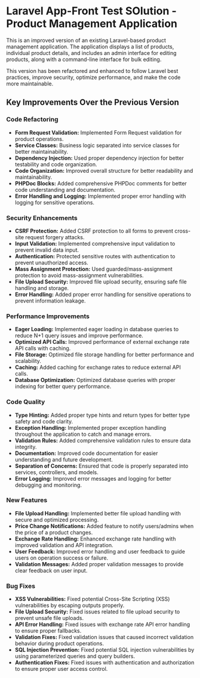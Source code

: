 # Laravel App-Front Test SOlution -  Product Management Application

This is an improved version of an existing Laravel-based product management application. The application displays a list of products, individual product details, and includes an admin interface for editing products, along with a command-line interface for bulk editing. 

This version has been refactored and enhanced to follow Laravel best practices, improve security, optimize performance, and make the code more maintainable.

## Key Improvements Over the Previous Version

### Code Refactoring
- **Form Request Validation:** Implemented Form Request validation for product operations.
- **Service Classes:** Business logic separated into service classes for better maintainability.
- **Dependency Injection:** Used proper dependency injection for better testability and code organization.
- **Code Organization:** Improved overall structure for better readability and maintainability.
- **PHPDoc Blocks:** Added comprehensive PHPDoc comments for better code understanding and documentation.
- **Error Handling and Logging:** Implemented proper error handling with logging for sensitive operations.

### Security Enhancements
- **CSRF Protection:** Added CSRF protection to all forms to prevent cross-site request forgery attacks.
- **Input Validation:** Implemented comprehensive input validation to prevent invalid data input.
- **Authentication:** Protected sensitive routes with authentication to prevent unauthorized access.
- **Mass Assignment Protection:** Used guarded/mass-assignment protection to avoid mass-assignment vulnerabilities.
- **File Upload Security:** Improved file upload security, ensuring safe file handling and storage.
- **Error Handling:** Added proper error handling for sensitive operations to prevent information leakage.

### Performance Improvements
- **Eager Loading:** Implemented eager loading in database queries to reduce N+1 query issues and improve performance.
- **Optimized API Calls:** Improved performance of external exchange rate API calls with caching.
- **File Storage:** Optimized file storage handling for better performance and scalability.
- **Caching:** Added caching for exchange rates to reduce external API calls.
- **Database Optimization:** Optimized database queries with proper indexing for better query performance.

### Code Quality
- **Type Hinting:** Added proper type hints and return types for better type safety and code clarity.
- **Exception Handling:** Implemented proper exception handling throughout the application to catch and manage errors.
- **Validation Rules:** Added comprehensive validation rules to ensure data integrity.
- **Documentation:** Improved code documentation for easier understanding and future development.
- **Separation of Concerns:** Ensured that code is properly separated into services, controllers, and models.
- **Error Logging:** Improved error messages and logging for better debugging and monitoring.

### New Features
- **File Upload Handling:** Implemented better file upload handling with secure and optimized processing.
- **Price Change Notifications:** Added feature to notify users/admins when the price of a product changes.
- **Exchange Rate Handling:** Enhanced exchange rate handling with improved validation and API integration.
- **User Feedback:** Improved error handling and user feedback to guide users on operation success or failure.
- **Validation Messages:** Added proper validation messages to provide clear feedback on user input.

### Bug Fixes
- **XSS Vulnerabilities:** Fixed potential Cross-Site Scripting (XSS) vulnerabilities by escaping outputs properly.
- **File Upload Security:** Fixed issues related to file upload security to prevent unsafe file uploads.
- **API Error Handling:** Fixed issues with exchange rate API error handling to ensure proper fallbacks.
- **Validation Fixes:** Fixed validation issues that caused incorrect validation behavior during product operations.
- **SQL Injection Prevention:** Fixed potential SQL injection vulnerabilities by using parameterized queries and query builders.
- **Authentication Fixes:** Fixed issues with authentication and authorization to ensure proper user access control.
